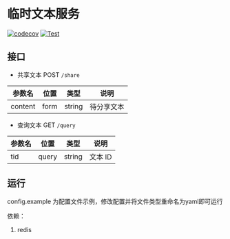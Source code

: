 # 临时文本服务

[![codecov](https://codecov.io/gh/sixwaaaay/temp-text/branch/master/graph/badge.svg?token=UwTUzTcS2G)](https://codecov.io/gh/sixwaaaay/temp-text)
[![Test](https://github.com/sixwaaaay/temp-text/workflows/Test/badge.svg)](https://github.com/sixwaaaay/temp-text/workflows/Test/badge.svg)

## 接口

- 共享文本 POST `/share`

| 参数名  | 位置 | 类型   | 说明       |
| ------- | ---- | ------ | ---------- |
| content | form | string | 待分享文本 |

- 查询文本 GET `/query`

| 参数名 | 位置  | 类型   | 说明    |
| ------ | ----- | ------ | ------- |
| tid    | query | string | 文本 ID |

## 运行

config.example 为配置文件示例，修改配置并将文件类型重命名为yaml即可运行

依赖：

1. redis